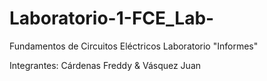 # Laboratorio-1-FCE_Lab-
Fundamentos de Circuitos Eléctricos Laboratorio "Informes"

Integrantes: Cárdenas Freddy  &  Vásquez Juan 
